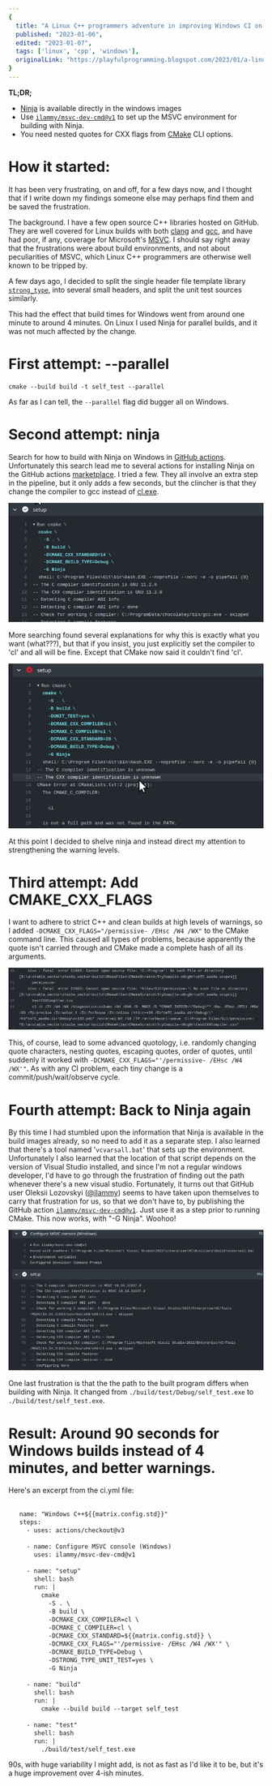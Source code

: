 ```yaml
---
{
  title: "A Linux C++ programmers adventure in improving Windows CI on GitHub actions",
  published: "2023-01-06",
  edited: "2023-01-07",
  tags: ['linux', 'cpp', 'windows'],
  originalLink: "https://playfulprogramming.blogspot.com/2023/01/a-linux-c-programmers-adventure-in.html"
}
---
```


**TL;DR;**

* [Ninja](https://ninja-build.org/) is available directly in the windows images
* Use [`ilammy/msvc-dev-cmd@v1`](https://github.com/ilammy/msvc-dev-cmd) to set up the MSVC environment for building
  with Ninja.
* You need nested quotes for CXX flags from [CMake](https://cmake.org/) CLI options.

# How it started:

It has been very frustrating, on and off, for a few days now, and I thought that if I write down my findings someone
else may perhaps find them and be saved the frustration.

The background. I have a few open source C++ libraries hosted on GitHub. They are well covered for Linux builds with
both [clang](https://clang.llvm.org/) and [gcc](https://gcc.gnu.org/), and have had poor, if any, coverage for
Microsoft's [MSVC](https://visualstudio.microsoft.com/vs/features/cplusplus/). I should say right away that the
frustrations were about build environments, and not about peculiarities of MSVC, which Linux C++ programmers are
otherwise well known to be tripped by.

A few days ago, I decided to split the single header file template
library [`strong_type`](https://github.com/rollbear/strong_type/), into several small headers, and split the unit test
sources similarly.

This had the effect that build times for Windows went from around one minute to around 4 minutes. On Linux I used Ninja
for parallel builds, and it was not much affected by the change.

# First attempt: --parallel

```shell
cmake --build build -t self_test --parallel
```

As far as I can tell, the `--parallel` flag did bugger all on Windows.

# Second attempt: ninja

Search for how to build with Ninja on Windows in [GitHub actions](https://docs.github.com/en/actions). Unfortunately
this search lead me to several actions for installing Ninja on the GitHub
actions [marketplace](https://github.com/marketplace?type=actions). I tried a few. They all involve an extra step in the
pipeline, but it only adds a few seconds, but the clincher is that they change the compiler to gcc instead
of [cl.exe](https://learn.microsoft.com/en-us/cpp/build/reference/compiling-a-c-cpp-program?view=msvc-170).

![](./ninja-gcc.png)

More searching found several explanations for why this is exactly what you want (what???), but that if you insist, you
just explicitly set the compiler to 'cl' and all will be fine. Except that CMake now said it couldn't find 'cl'.

![](./no-cl.png)

At this point I decided to shelve ninja and instead direct my attention to strengthening the warning levels.

# Third attempt: Add CMAKE\_CXX\_FLAGS

I want to adhere to strict C++ and clean builds at high levels of warnings, so I
added `-DCMAKE_CXX_FLAGS="/permissive- /EHsc /W4 /WX"` to the CMake command line. This caused all types of problems,
because apparently the quote isn't carried through and CMake made a complete hash of all its arguments.

![](./quotology.png)

This, of course, lead to some advanced quotology, i.e. randomly changing quote characters, nesting quotes, escaping
quotes, order of quotes, until suddenly it worked with `-DCMAKE_CXX_FLAGS="'/permissive- /EHsc /W4 /WX'"`. As with any
CI problem, each tiny change is a commit/push/wait/observe cycle.

# Fourth attempt: Back to Ninja again

By this time I had stumbled upon the information that Ninja is available in the build images already, so no need to add
it as a separate step. I also learned that there's a tool named '`vcvarsall.bat`' that sets up the environment.
Unfortunately I also learned that the location of that script depends on the version of Visual Studio installed, and
since I'm not a regular windows developer, I'd have to go through the frustration of finding out the path whenever
there's a new visual studio. Fortunately, it turns out that GitHub user Oleksii
Lozovskyi ([@ilammy](https://github.com/ilammy)) seems to have taken upon themselves to carry that frustration for us,
so that we don't have to, by publishing the GitHub
action [`ilammy/msvc-dev-cmd@v1`](https://github.com/ilammy/msvc-dev-cmd). Just use it as a step prior to running CMake.
This now works, with "-G Ninja". Woohoo!

![](./vsvarsall.png)

One last frustration is that the the path to the built program differs when building with Ninja. It changed
from `./build/test/Debug/self_test.exe` to `./build/test/self_test.exe`.

# Result: Around 90 seconds for Windows builds instead of 4 minutes, and better warnings.

Here's an excerpt from the ci.yml file:

```

   name: "Windows C++${{matrix.config.std}}"
   steps:
     - uses: actions/checkout@v3

     - name: Configure MSVC console (Windows)
       uses: ilammy/msvc-dev-cmd@v1

     - name: "setup"
       shell: bash
       run: |
         cmake 
           -S . \
           -B build \
           -DCMAKE_CXX_COMPILER=cl \
           -DCMAKE_C_COMPILER=cl \
           -DCMAKE_CXX_STANDARD=${{matrix.config.std}} \
           -DCMAKE_CXX_FLAGS="'/permissive- /EHsc /W4 /WX'" \
           -DCMAKE_BUILD_TYPE=Debug \
           -DSTRONG_TYPE_UNIT_TEST=yes \
           -G Ninja

     - name: "build"
       shell: bash
       run: |
         cmake --build build --target self_test

     - name: "test"
       shell: bash
       run: |
         ./build/test/self_test.exe
```

90s, with huge variability I might add, is not as fast as I'd like it to be, but it's a huge improvement over 4-ish
minutes.
